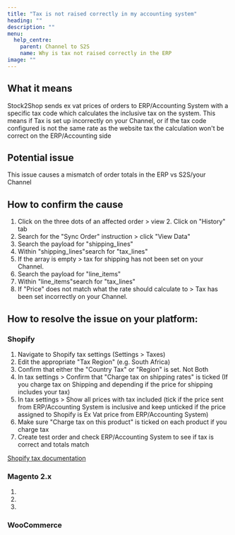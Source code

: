 ```yaml
---
title: "Tax is not raised correctly in my accounting system"
heading: ""
description: ""
menu:
  help_centre:
    parent: Channel to S2S
    name: Why is tax not raised correctly in the ERP
image: ""
---
```


## What it means

Stock2Shop sends ex vat prices of orders to ERP/Accounting System with a specific tax code which calculates the inclusive tax on the system. This means if Tax is set up incorrectly on your Channel, or if the tax code configured is not the same rate as the website tax the calculation won't be correct on the ERP/Accounting side 

## Potential issue

This issue causes a mismatch of order totals in the ERP vs S2S/your Channel

## How to confirm the cause

1. Click on the three dots of an affected order > view
2. Click on "History" tab
3. Search for the "Sync Order" instruction > click "View Data"
4. Search the payload for "shipping_lines"
5. Within "shipping\_lines"search for "tax\_lines"
6. If the array is empty > tax for shipping has not been set on your Channel.
7. Search the payload for "line_items"
8. Within "line\_items"search for "tax\_lines"
9. If "Price" does not match what the rate should calculate to > Tax has been set incorrectly on your Channel.

## How to resolve the issue on your platform:

### Shopify

1. Navigate to Shopify tax settings (Settings > Taxes)
2. Edit the appropriate "Tax Region" (e.g. South Africa)
3. Confirm that either the "Country Tax" or "Region" is set. Not Both
4. In tax settings > Confirm that "Charge tax on shipping rates" is ticked (If you charge tax on Shipping and depending if the price for shipping includes your tax)
5. In tax settings > Show all prices with tax included (tick if the price sent from ERP/Accounting System is inclusive and keep unticked if the price assigned to Shopify is Ex Vat price from ERP/Accounting System)
6. Make sure "Charge tax on this product" is ticked on each product if you charge tax
7. Create test order and check ERP/Accounting System to see if tax is correct and totals match

[Shopify tax documentation](https://help.shopify.com/en/manual/taxes)

### Magento 2.x
1.
2.
3.

### WooCommerce